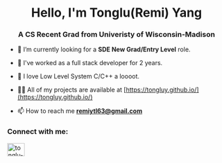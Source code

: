 

<h1 align="center">Hello, I'm Tonglu(Remi) Yang</h1>
<h3 align="center">A CS Recent Grad from Univeristy of Wisconsin-Madison</h3>

- 🔭 I’m currently looking for a **SDE New Grad/Entry Level** role.

- 🤝 I've worked as a full stack developer for 2 years.
  
- 🌱 I love Low Level System C/C++ a loooot.

- 👨‍💻 All of my projects are available at [https://tongluy.github.io/](https://tongluy.github.io/)

- 📫 How to reach me **remiytl63@gmail.com**

<h3 align="left">Connect with me:</h3>
<a href="https://www.linkedin.com/in/tongluy/" target="blank"><img align="center" src="https://raw.githubusercontent.com/rahuldkjain/github-profile-readme-generator/master/src/images/icons/Social/linked-in-alt.svg" alt="tonglu-remi-yang" height="30" width="40" /></a>
